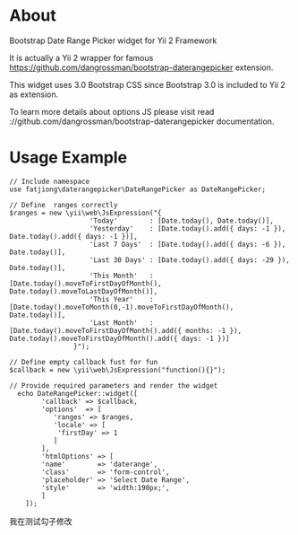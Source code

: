About
===============

Bootstrap Date Range Picker widget for Yii 2 Framework

It is actually a Yii 2 wrapper for famous https://github.com/dangrossman/bootstrap-daterangepicker extension.

This widget uses 3.0 Bootstrap CSS since Bootstrap 3.0 is included to Yii 2 as extension.

To learn more details about options JS please visit read ://github.com/dangrossman/bootstrap-daterangepicker documentation.


Usage Example
===============

    // Include namespace
    use fatjiong\daterangepicker\DateRangePicker as DateRangePicker;

    // Define  ranges correctly
    $ranges = new \yii\web\JsExpression("{
    					'Today'        : [Date.today(), Date.today()],
    					'Yesterday'    : [Date.today().add({ days: -1 }), Date.today().add({ days: -1 })],
    					'Last 7 Days'  : [Date.today().add({ days: -6 }), Date.today()],
    					'Last 30 Days' : [Date.today().add({ days: -29 }), Date.today()],
    					'This Month'   : [Date.today().moveToFirstDayOfMonth(), Date.today().moveToLastDayOfMonth()],
    					'This Year'    : [Date.today().moveToMonth(0,-1).moveToFirstDayOfMonth(), Date.today()],
    					'Last Month'   : [Date.today().moveToFirstDayOfMonth().add({ months: -1 }), Date.today().moveToFirstDayOfMonth().add({ days: -1 })]
    				}");

    // Define empty callback fust for fun
    $callback = new \yii\web\JsExpression("function(){}");

    // Provide required parameters and render the widget
	  echo DateRangePicker::widget([
			'callback' => $callback,
			'options'  => [
			   'ranges' => $ranges,
			   'locale' => [
			    'firstDay' => 1
			   ]
			],
			'htmlOptions' => [
		    'name'        => 'daterange',
		    'class'       => 'form-control',
		    'placeholder' => 'Select Date Range',
		    'style'       => 'width:190px;',
			]
		]);
		
我在测试勾子修改